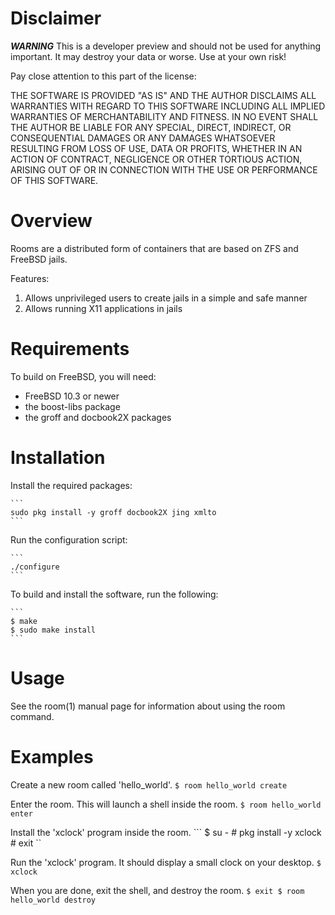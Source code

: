 # Disclaimer

**_WARNING_** This is a developer preview and should not be used for
anything important. It may destroy your data or worse. Use at your own risk!

Pay close attention to this part of the license:

  THE SOFTWARE IS PROVIDED "AS IS" AND THE AUTHOR DISCLAIMS ALL WARRANTIES
  WITH REGARD TO THIS SOFTWARE INCLUDING ALL IMPLIED WARRANTIES OF
  MERCHANTABILITY AND FITNESS. IN NO EVENT SHALL THE AUTHOR BE LIABLE FOR
  ANY SPECIAL, DIRECT, INDIRECT, OR CONSEQUENTIAL DAMAGES OR ANY DAMAGES
  WHATSOEVER RESULTING FROM LOSS OF USE, DATA OR PROFITS, WHETHER IN AN
  ACTION OF CONTRACT, NEGLIGENCE OR OTHER TORTIOUS ACTION, ARISING OUT OF
  OR IN CONNECTION WITH THE USE OR PERFORMANCE OF THIS SOFTWARE.


# Overview

Rooms are a distributed form of containers that are based on
ZFS and FreeBSD jails.

Features:
1. Allows unprivileged users to create jails in a simple and safe manner
2. Allows running X11 applications in jails

# Requirements

To build on FreeBSD, you will need:
 * FreeBSD 10.3 or newer
 * the boost-libs package
 * the groff and docbook2X packages

# Installation

Install the required packages:

	```
	sudo pkg install -y groff docbook2X jing xmlto
	```

Run the configuration script:

	```
	./configure
	```

To build and install the software, run the following:

	```
	$ make
	$ sudo make install
	```

# Usage

See the room(1) manual page for information about using the room command.

# Examples

Create a new room called 'hello_world'.
	```
	$ room hello_world create
	```

Enter the room. This will launch a shell inside the room.
	```
	$ room hello_world enter
	```

Install the 'xclock' program inside the room.
	```	
	$ su -
	# pkg install -y xclock
	# exit
	``

Run the 'xclock' program. It should display a small clock on your desktop.
	```
	$ xclock
	```

When you are done, exit the shell, and destroy the room.
	```
	$ exit
	$ room hello_world destroy
	```
